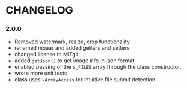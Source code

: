# CHANGELOG

### 2.0.0
- Removed watermark, resize, crop functionality
- renamed moaar and added getters and setters
- changed license to MITgit
- added `getJson()` to get image info in json format
- enabled passing of the `$_FILES` array through the class constructor.
- wrote more unit tests
- class uses `\ArrayAccess` for intuitive file submit detection